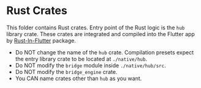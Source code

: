# Rust Crates

This folder contains Rust crates. Entry point of the Rust logic is the `hub` library crate. These crates are integrated and compiled into the Flutter app by [Rust-In-Flutter](https://github.com/cunarist/rust-in-flutter) package.

- Do NOT change the name of the `hub` crate. Compilation presets expect the entry library crate to be located at `./native/hub`.
- Do NOT modify the `bridge` module inside `./native/hub/src`.
- Do NOT modify the `bridge_engine` crate.
- You CAN name crates other than `hub` as you want.
